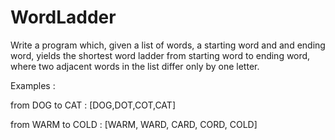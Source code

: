 # WordLadder

Write a program which, given a list of words, a starting word and and ending word, yields the shortest word ladder from starting word to ending word, where two adjacent words in the list differ only by one letter.

Examples :

from DOG to CAT : [DOG,DOT,COT,CAT]

from WARM to COLD : [WARM, WARD, CARD, CORD, COLD]


